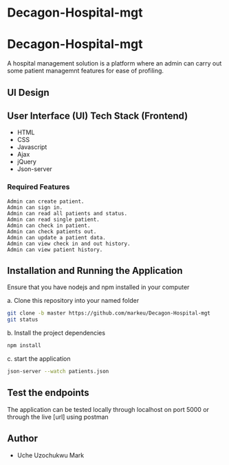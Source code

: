 # Decagon-Hospital-mgt
# Decagon-Hospital-mgt
A hospital management solution is a platform where an admin can carry out some patient managemnt features for ease of profiling.


## UI Design

## User Interface (UI) Tech Stack (Frontend)

* HTML
* CSS
* Javascript
* Ajax
* jQuery
* Json-server

### Required Features

```
Admin can create patient.
Admin can sign in.
Admin can read all patients and status.
Admin can read single patient.
Admin can check in patient.
Admin can check patients out.
Admin can update a patient data.
Admin can view check in and out history.
Admin can view patient history.

```


## Installation and Running the Application

Ensure that you have nodejs and npm installed in your computer

a. Clone this repository into your named folder

```bash
git clone -b master https://github.com/markeu/Decagon-Hospital-mgt
git status
```

b. Install the project dependencies

```bash
npm install
```

c. start the application

```bash
json-server --watch patients.json
```


## Test the endpoints

The application can be tested locally through localhost on port 5000 or through the live [url] using postman


## Author

* Uche Uzochukwu Mark

